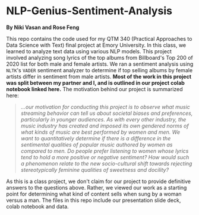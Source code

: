 # NLP-Genius-Sentiment-Analysis
**By Niki Vasan and Rose Feng**

This repo contains the code used for my QTM 340 (Practical Approaches to Data Science with Text) final project at Emory University. In this class, we learned to analyze text data using various NLP models. This project involved analyzing song lyrics of the top albums from Billboard's Top 200 of 2020 list for both male and female artists. We ran a sentiment analysis using `NLTK`'s `VADER` sentiment analyzer to determine if top selling albums by female artists differ in sentiment from male artists. **Most of the work in this project was split between my partner and I, and is outlined in our project colab notebook linked here.** The motivation behind our project is summarized here: 

>*...our motivation for conducting this project is to observe what music streaming behavior can tell us about societal biases and preferences, particularly in younger audiences. As with every other industry, the music industry has created and imposed its own gendered norms of what kinds of music are best performed by women and men. We want to quantitatively determine if there is a difference in the sentimental qualities of popular music authored by women as compared to men. Do people prefer listening to women whose lyrics tend to hold a more positive or negative sentiment? How would such a phenomenon relate to the new socio-cultural shift towards rejecting stereotypically feminine qualities of sweetness and docility?*

As this is a class project, we don't claim for our project to provide definitive answers to the questions above. Rather, we viewed our work as a starting point for determining what kind of content sells when sung by a woman versus a man. The files in this repo include our presentation slide deck, colab notebook and data. 
